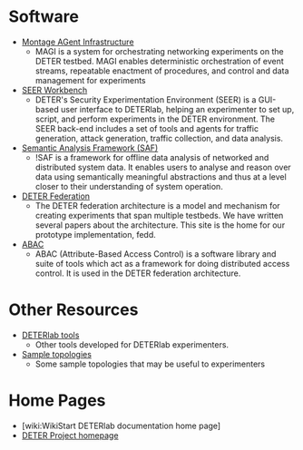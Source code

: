 # Software

* [Montage AGent Infrastructure](http://montage.deterlab.net/magi)
  * MAGI is a system for orchestrating networking experiments on the DETER testbed. MAGI enables deterministic orchestration of event streams, repeatable enactment of procedures, and control and data management for experiments
* [SEER Workbench](http://seer.deterlab.net)
  * DETER's Security Experimentation Environment (SEER) is a GUI-based user interface to DETERlab, helping an experimenter to set up, script, and perform experiments in the DETER environment.  The SEER back-end includes a set of tools and agents for traffic generation, attack generation, traffic collection, and data analysis.
* [Semantic Analysis Framework (SAF)](http://thirdeye.deterlab.net/)
   * !SAF is a framework for offline data analysis of networked and distributed system data. It enables users to analyse and reason over data using semantically meaningful abstractions and thus at a level closer to their understanding of system operation.
* [DETER Federation](http://fedd.deterlab.net/trac)
  * The DETER federation architecture is a model and mechanism for creating experiments that span multiple testbeds. We have written several papers about the architecture. This site is the home for our prototype implementation, fedd.
* [ABAC](http://abac.deterlab.net/)
  * ABAC (Attribute-Based Access Control) is a software library and suite of tools which act as a framework for doing distributed access control. It is used in the DETER federation architecture.

# Other Resources

* [DETERlab tools](http://www.isi.edu/deter/tools.html)
  * Other tools developed for DETERlab experimenters.
* [Sample topologies](https://trac.deterlab.net/wiki/Topologies)
  * Some sample topologies that may be useful to experimenters

# Home Pages

* [wiki:WikiStart DETERlab documentation home page] 
* [DETER Project homepage](http://www.isi.edu/deter)

